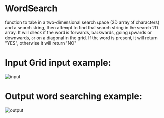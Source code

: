 # WordSearch

function to take in a two-dimensional search space (2D array of characters) and a search string, then attempt to find that search string in the search 2D array. It will check if the word is  forwards, backwards, going upwards or downwards, or on a diagonal in the grid. If the word is present, it will return "YES", otherwise it will return "NO"

# Input Grid input example:

![input](https://user-images.githubusercontent.com/60450753/122706971-b0ae5900-d21e-11eb-86e8-226a4a65e36a.png)


# Output word searching example:

![output](https://user-images.githubusercontent.com/60450753/122706985-b73cd080-d21e-11eb-8a66-4e2d764c48d0.png)

